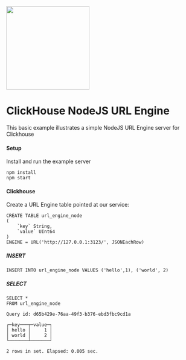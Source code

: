 <img src="https://user-images.githubusercontent.com/1423657/147935343-598c7dfd-1412-4bad-9ac6-636994810443.png" width=220 >

# ClickHouse NodeJS URL Engine
This basic example illustrates a simple NodeJS URL Engine server for Clickhouse

#### Setup
Install and run the example server
```
npm install
npm start
```

#### Clickhouse
Create a URL Engine table pointed at our service:
```
CREATE TABLE url_engine_node
(
    `key` String,
    `value` UInt64
)
ENGINE = URL('http://127.0.0.1:3123/', JSONEachRow)
```
 
 ##### INSERT
 ```
 INSERT INTO url_engine_node VALUES ('hello',1), ('world', 2)
 ```
 ##### SELECT
 ```
SELECT *
FROM url_engine_node

Query id: d65b429e-76aa-49f3-b376-ebd3fbc9cd1a

┌─key───┬─value─┐
│ hello │     1 │
│ world │     2 │
└───────┴───────┘

2 rows in set. Elapsed: 0.005 sec. 
 ```
 
